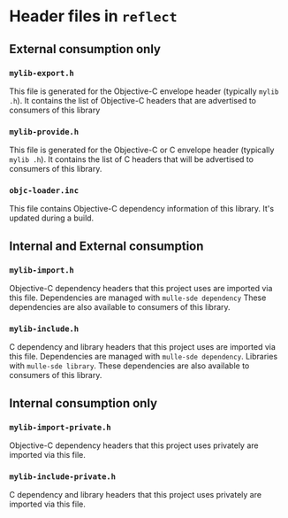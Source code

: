 # Header files in `reflect`

## External consumption only

### `mylib-export.h`

This file is generated for the Objective-C envelope header (typically
`mylib
.h`). It contains the list of Objective-C headers that
are advertised to consumers of this library


### `mylib-provide.h`

This file is generated for the Objective-C or C envelope header (typically
`mylib
.h`). It contains the list of C headers that will be
advertised to consumers of this library.


### `objc-loader.inc`

This file contains Objective-C dependency information of this library.
It's updated during a build.


## Internal and External consumption


### `mylib-import.h`

Objective-C dependency headers that this project uses are imported via
this file. Dependencies are managed with `mulle-sde dependency`
These dependencies are also available to consumers of this library.


### `mylib-include.h`

C dependency and library headers that this project uses are imported via
this file. Dependencies are managed with `mulle-sde dependency`.
Libraries with `mulle-sde library`.
These dependencies are also available to consumers of this library.


## Internal consumption only


### `mylib-import-private.h`

Objective-C dependency headers that this project uses privately are imported
via this file.


### `mylib-include-private.h`

C dependency and library headers that this project uses privately are imported
via this file.
